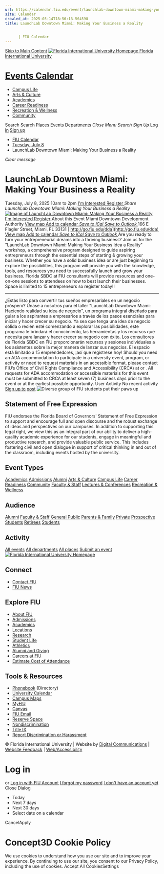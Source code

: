 ```yaml
---
url: https://calendar.fiu.edu/event/launchlab-downtown-miami-making-your-business-a-reality-8586
site: Calendar
crawled_at: 2025-05-14T18:56:13.564598
title: LaunchLab Downtown Miami: Making Your Business a Reality 
    
    
      | FIU Calendar
---
```


[Skip to Main Content](https://calendar.fiu.edu/event/launchlab-downtown-miami-making-your-business-a-reality-8586#main-content)
[![Florida International University Homepage](https://digicdn.fiu.edu/core/_assets/images/logo-top.png) Florida International University](https://www.fiu.edu)
# [Events Calendar ](https://calendar.fiu.edu/)
  * [Campus Life](https://calendar.fiu.edu/calendar?event_types%5B%5D=127595)
  * [Arts & Culture](https://calendar.fiu.edu/calendar?event_types%5B%5D=127590)
  * [Academics](https://calendar.fiu.edu/calendar?event_types%5B%5D=127582)
  * [Career Readiness](https://calendar.fiu.edu/calendar?event_types%5B%5D=127584)
  * [Recreation & Wellness](https://calendar.fiu.edu/calendar?event_types%5B%5D=127603)
  * [Community](https://calendar.fiu.edu/calendar?event_types%5B%5D=127601)


Search Search
[Places](https://calendar.fiu.edu/search/places) [Events](https://calendar.fiu.edu/calendar) [Departments](https://calendar.fiu.edu/search/departments)
_Close Menu_
_Search_ [ _Sign Up_ ](https://calendar.fiu.edu/signup)
[Log in](https://calendar.fiu.edu/auth/shib_login?previous_url=https%3A%2F%2Fcalendar.fiu.edu%2Fevent%2Flaunchlab-downtown-miami-making-your-business-a-reality-8586) [Sign up](https://calendar.fiu.edu/signup)
  * [FIU Calendar](https://calendar.fiu.edu/)
  * [Tuesday, July 8](https://calendar.fiu.edu/calendar/day/2025/7/8)
  * LaunchLab Downtown Miami: Making Your Business a Reality 


_Clear message_
#  LaunchLab Downtown Miami: Making Your Business a Reality 
Tuesday, July 8, 2025 10am to 2pm 
[ I'm Interested ](https://calendar.fiu.edu/event/49099095732804/confirm?return=https%3A%2F%2Fcalendar.fiu.edu%2Fevent%2Flaunchlab-downtown-miami-making-your-business-a-reality-8586)
[ Register ](https://go.fiu.edu/dda)
_Share LaunchLab Downtown Miami: Making Your Business a Reality_
[ ![Image of LaunchLab Downtown Miami: Making Your Business a Reality ](https://localist-images.azureedge.net/photos/49099095793234/card/abb835d69aca01fea0c0738e8d760713a99316f9.jpg) ](https://calendar.fiu.edu/photo/49099095793234)
[ I'm Interested ](https://calendar.fiu.edu/event/49099095732804/confirm?return=https%3A%2F%2Fcalendar.fiu.edu%2Fevent%2Flaunchlab-downtown-miami-making-your-business-a-reality-8586)
[ Register ](https://go.fiu.edu/dda)
About this Event
Miami Downtown Development Authority  [View map ](https://calendar.fiu.edu/event/launchlab-downtown-miami-making-your-business-a-reality-8586#about_map)
[Add to calendar ](https://calendar.fiu.edu/event/launchlab-downtown-miami-making-your-business-a-reality-8586)
[ _Save to iCal_ ](https://calendar.fiu.edu/event/launchlab-downtown-miami-making-your-business-a-reality-8586.ics "Save to iCal") [ _Save to Outlook_ ](https://calendar.fiu.edu/event/launchlab-downtown-miami-making-your-business-a-reality-8586.ics "Save to Outlook")
166 E Flagler Street, Miami, FL 33131
[ http://go.fiu.edu/dda](http://go.fiu.edu/dda)
[View map ](https://calendar.fiu.edu/event/launchlab-downtown-miami-making-your-business-a-reality-8586#about_map)
[Add to calendar ](https://calendar.fiu.edu/event/launchlab-downtown-miami-making-your-business-a-reality-8586)
[ _Save to iCal_ ](https://calendar.fiu.edu/event/launchlab-downtown-miami-making-your-business-a-reality-8586.ics "Save to iCal") [ _Save to Outlook_ ](https://calendar.fiu.edu/event/launchlab-downtown-miami-making-your-business-a-reality-8586.ics "Save to Outlook")
Are you ready to turn your entrepreneurial dreams into a thriving business? Join us for the "LaunchLab Downtown Miami: Making Your Business Idea a Reality" workshop, a comprehensive program designed to guide aspiring entrepreneurs through the essential steps of starting & growing your business.
Whether you have a solid business idea or are just beginning to explore the possibilities, this program will provide you with the knowledge, tools, and resources you need to successfully launch and grow your business.
Florida SBDC at FIU consultants will provide resources and one-on-one sessions to attendees on how to best launch their businesses.
Space is limited to 15 entrepreneurs so register today!!
******************************************************************************
¿Estás listo para convertir tus sueños empresariales en un negocio próspero? Únase a nosotros para el taller "LaunchLab Downtown Miami: Haciendo realidad su idea de negocio", un programa integral diseñado para guiar a los aspirantes a empresarios a través de los pasos esenciales para iniciar y hacer crecer su negocio.
Ya sea que tenga una idea de negocio sólida o recién esté comenzando a explorar las posibilidades, este programa le brindará el conocimiento, las herramientas y los recursos que necesita para lanzar y hacer crecer su negocio con éxito.
Los consultores de Florida SBDC en FIU proporcionarán recursos y sesiones individuales a los asistentes sobre la mejor manera de lanzar sus negocios.
El espacio está limitado a 15 emprendedores, ¡así que regístrese hoy!
Should you need an ADA accommodation to participate in a university event, program, or activity or need to request materials in an accessible format, please contact FIU’s Office of Civil Rights Compliance and Accessibility (CRCA) at or . All requests for ADA accommodation or accessible materials for this event must be submitted to CRCA at least seven (7) business days prior to the event or at the earliest possible opportunity. 
User Activity
No recent activity
[Sign up to post](https://calendar.fiu.edu/auth/shib_login?previous_url=https%3A%2F%2Fcalendar.fiu.edu%2Fevent%2Flaunchlab-downtown-miami-making-your-business-a-reality-8586)
![Diverse group of FIU students put their paws up](https://www.fiu.edu/_assets/images/thumbnail-students-paw.jpg)
## Statement of Free Expression
FIU endorses the Florida Board of Governors' Statement of Free Expression to support and encourage full and open discourse and the robust exchange of ideas and perspectives on our campuses. In addition to supporting this legal right, we view this as an integral part of our ability to deliver a high-quality academic experience for our students, engage in meaningful and productive research, and provide valuable public service. This includes fostering civil and open dialogue in support of critical thinking in and out of the classroom, including events hosted by the university.
## Event Types
[Academics](https://calendar.fiu.edu/calendar?event_types%5B%5D=127582)
[Admissions](https://calendar.fiu.edu/calendar?event_types%5B%5D=127583)
[Alumni](https://calendar.fiu.edu/calendar?event_types%5B%5D=127589)
[Arts & Culture](https://calendar.fiu.edu/calendar?event_types%5B%5D=127590)
[Campus Life](https://calendar.fiu.edu/calendar?event_types%5B%5D=127595)
[Career Readiness](https://calendar.fiu.edu/calendar?event_types%5B%5D=127584)
[Community](https://calendar.fiu.edu/calendar?event_types%5B%5D=127601)
[Faculty & Staff](https://calendar.fiu.edu/calendar?event_types%5B%5D=127602)
[Lectures & Conferences](https://calendar.fiu.edu/calendar?event_types%5B%5D=127587)
[Recreation & Wellness](https://calendar.fiu.edu/calendar?event_types%5B%5D=127603)
## Audience
[Alumni](https://calendar.fiu.edu/calendar?event_types%5B%5D=121721)
[Faculty & Staff](https://calendar.fiu.edu/calendar?event_types%5B%5D=121720)
[General Public](https://calendar.fiu.edu/calendar?event_types%5B%5D=121722)
[Parents & Family](https://calendar.fiu.edu/calendar?event_types%5B%5D=36918157286658)
[Private](https://calendar.fiu.edu/calendar?event_types%5B%5D=129753)
[Prospective Students](https://calendar.fiu.edu/calendar?event_types%5B%5D=121723)
[Retirees](https://calendar.fiu.edu/calendar?event_types%5B%5D=37290279036119)
[Students](https://calendar.fiu.edu/calendar?event_types%5B%5D=121719)
## Activity
[All events](https://calendar.fiu.edu/search?what=events)
[All departments](https://calendar.fiu.edu/search/departments)
[All places](https://calendar.fiu.edu/search?what=places)
[Submit an event](https://calendar.fiu.edu/admin/events/new/basic-information)
[ ![Florida International University Homepage](https://digicdn.fiu.edu/core/_assets/images/footer-logo.svg) ](https://www.fiu.edu/)
## Connect
  * [Contact FIU](https://www.fiu.edu/about/contact-us/index.html)
  * [FIU News](https://news.fiu.edu/)


## Explore FIU
  * [About FIU](https://www.fiu.edu/about/index.html)
  * [Admissions](https://www.fiu.edu/admissions/index.html)
  * [Academics](https://www.fiu.edu/academics/index.html)
  * [Locations](https://www.fiu.edu/locations/index.html)
  * [Research](https://www.fiu.edu/research/index.html)
  * [Student Life](https://www.fiu.edu/student-life/index.html)
  * [Athletics](https://www.fiu.edu/athletics/index.html)
  * [Alumni and Giving](https://www.fiu.edu/alumni-and-giving/index.html)
  * [Careers at FIU](https://hr.fiu.edu/careers/)
  * [Estimate Cost of Attendance](https://onestop.fiu.edu/finances/estimate-your-costs/)


## Tools & Resources
  * [Phonebook](https://phonebook.fiu.edu) (Directory)
  * [University Calendar](https://calendar.fiu.edu/)
  * [Campus Maps](https://campusmaps.fiu.edu/)
  * [MyFIU](https://my.fiu.edu/)
  * [Canvas](https://canvas.fiu.edu)
  * [FIU Email](http://mail.fiu.edu/)
  * [Reserve Space](https://reservespace.fiu.edu/make-reservation/)
  * [Nondiscrimination](https://ace.fiu.edu/civil-rights-and-accessibility/harassment-and-discrimination/)
  * [Title IX](https://ace.fiu.edu/title-ix/)
  * [Report Discrimination or Harassment](https://report.fiu.edu/)


© Florida International University  | Website by [Digital Communications](https://stratcomm.fiu.edu/digital-print/websites/) | [Website Feedback](https://webforms.fiu.edu/view.php?id=370774&element_5=https://calendar.fiu.edu/https://calendar.fiu.edu/) | [Web/Accessibility](https://accessibility.fiu.edu/)
# Log in
or
[Log in with FIU Account](https://calendar.fiu.edu/auth/shib_login?previous_url=https%3A%2F%2Fcalendar.fiu.edu%2Fevent%2Flaunchlab-downtown-miami-making-your-business-a-reality-8586)
[I forgot my password](https://calendar.fiu.edu/auth/forgot) [I don't have an account yet](https://calendar.fiu.edu/signup)
Close Dialog
  * Today
  * Next 7 days
  * Next 30 days
  * Select date on a calendar


CancelApply
# Concept3D Cookie Policy
We use cookies to understand how you use our site and to improve your experience. By continuing to use our site, you consent to our Privacy Policy, including the use of cookies. 
Accept All CookiesSettings
